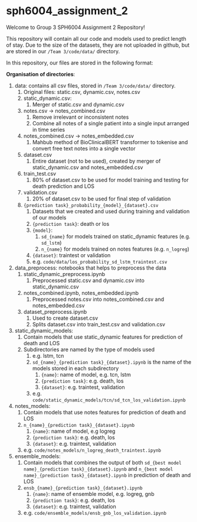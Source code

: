 # sph6004_assignment_2

Welcome to Group 3 SPH6004 Assignment 2 Repository!

This repository will contain all our code and models used to predict length of stay. Due to the size of the datasets, they are not uploaded in github, but are stored in our `/Team 3/code/data/` directory. 

In this repository, our files are stored in the following format:

**Organisation of directories**:  
1. data: contains all csv files, stored in `/Team 3/code/data/` directory.
    1. Original files: static.csv, dynamic.csv, notes.csv 
    2. static_dynamic.csv:  
        1. Merger of static.csv and dynamic.csv
    3. notes.csv -> notes_combined.csv 
        1. Remove irrelevant or inconsistent notes 
        2. Combine all notes of a single patient into a single input arranged in time series 
    4. notes_combined.csv -> notes_embedded.csv 
        1. Mahbub method of BioClinicalBERT transformer to tokenise and convert free text notes into a single vector  
    5. dataset.csv  
        1. Entire dataset (not to be used), created by merger of static_dynamic.csv and notes_embedded.csv 
    6. train_test.csv 
        1. 80% of dataset.csv to be used for model training and testing for death prediction and LOS 
    7. validation.csv 
        1. 20% of dataset.csv to be used for final step of validation
    8. `{prediction task}_probability_{model}_{dataset}.csv`
        1. Datasets that we created and used during training and validation of our models
        2. `{prediction task}`: death or los
        3. `{model}`:
           1. `sd_{name}` for models trained on static_dynamic features (e.g. `sd_lstm`)
           2. `n_{name}` for models trained on notes features (e.g. `n_logreg`)
        4. `{dataset}`: traintest or validation
        5. e.g. `code/data/los_probability_sd_lstm_traintest.csv`           
2. data_preprocess: notebooks that helps to preprocess the data 
    1. static_dynamic_preprocess.ipynb 
        1. Preprocessed static.csv and dynamic.csv into static_dynamic.csv 
    2. notes_combined.ipynb, notes_embedded.ipynb 
        1. Preprocessed notes.csv into notes_combined.csv and notes_embedded.csv 
    3. dataset_preprocess.ipynb 
        1. Used to create dataset.csv 
        2. Splits dataset.csv into train_test.csv and validation.csv
3. static_dynamic_models:
    1. Contain models that use static_dynamic features for prediction of death and LOS
    2. Subdirectories are named by the type of models used
        1. e.g. lstm, tcn
        2. `sd_{name}_{prediction task}_{dataset}.ipynb` is the name of the models stored in each subdirectory
            1. `{name}`: name of model, e.g. tcn, lstm
            2. `{prediction task}`: e.g. death, los
            3. `{dataset}`: e.g. traintest, validation
        4. e.g. `code/static_dynamic_models/tcn/sd_tcn_los_validation.ipynb`
4. notes_models:
    1. Contain models that use notes features for prediction of death and LOS
    2. `n_{name}_{prediction task}_{dataset}.ipynb`
        1. `{name}`: name of model, e.g logreg
        2. `{prediction task}`: e.g. death, los
        3. `{dataset}`: e.g. traintest, validation
   3. e.g. `code/notes_models/n_logreg_death_traintest.ipynb`
5. ensemble_models:
    1. Contain models that combines the output of both `sd_{best model name}_{prediction task}_{dataset}.ipynb` and `n_{best model name}_{prediction task}_{dataset}.ipynb` in prediction of death and LOS
    2. `ensb_{name}_{prediction task}_{dataset}.ipynb`
        1. `{name}`: name of ensemble model, e.g. logreg, gnb
        2. `{prediction task}`: e.g. death, los
        3. `{dataset}`: e.g. traintest, validation
    3. e.g. `code/ensemble_models/ensb_gnb_los_validation.ipynb` 
